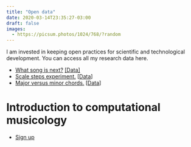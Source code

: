 ```yaml
---
title: "Open data"
date: 2020-03-14T23:35:27-03:00
draft: false
images:
  - https://picsum.photos/1024/768/?random
---
```


I am invested in keeping open practices for scientific and technological development. You can access all my research data here.
 
* [What song is next?](posts/) [[Data]](https://github.com/pasoneto/music_order/blob/master/dados.csv)
* [Scale steps experiment.](posts/) [[Data](//CV.pdf)]
* [Major versus minor chords.](posts/) [[Data](/CV.pdf)]

# Introduction to computational musicology 
* [Sign up](/inscricoes.html)